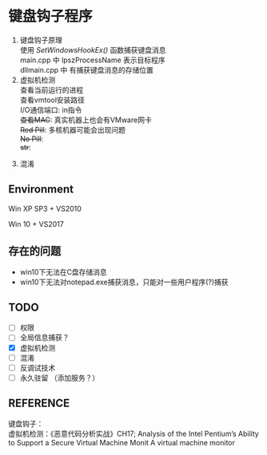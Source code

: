 # 键盘钩子程序
1. 键盘钩子原理  
使用 *SetWindowsHookEx()* 函数捕获键盘消息  
main.cpp 中 lpszProcessName 表示目标程序  
dllmain.cpp 中 有捕获键盘消息的存储位置
2. 虚拟机检测  
查看当前运行的进程  
查看vmtool安装路径  
I/O通信端口: in指令  
~~查看MAC~~: 真实机器上也会有VMware网卡  
~~Red Pill~~: 多核机器可能会出现问题  
~~No Pill~~:   
~~str~~:
<!-- <details>
  <summary><s>~~Red Pill~~</s></summary>
  <p> - 测试 测试测试</p>
  <pre><code>  title，value，callBack可以缺省  </code>  </pre>
</details> -->
3. 混淆  


## Environment
Win XP SP3 + VS2010

Win 10 + VS2017
## 存在的问题
- win10下无法在C盘存储消息
- win10下无法对notepad.exe捕获消息，只能对一些用户程序(?)捕获

## TODO
- [ ] 权限
- [ ] 全局信息捕获？
- [x] 虚拟机检测
- [ ] 混淆
- [ ] 反调试技术
- [ ] 永久驻留 （添加服务？）

## REFERENCE
键盘钩子：  
虚拟机检测：《恶意代码分析实战》CH17; Analysis of the Intel Pentium’s Ability to Support a Secure Virtual Machine Monit A virtual machine monitor
